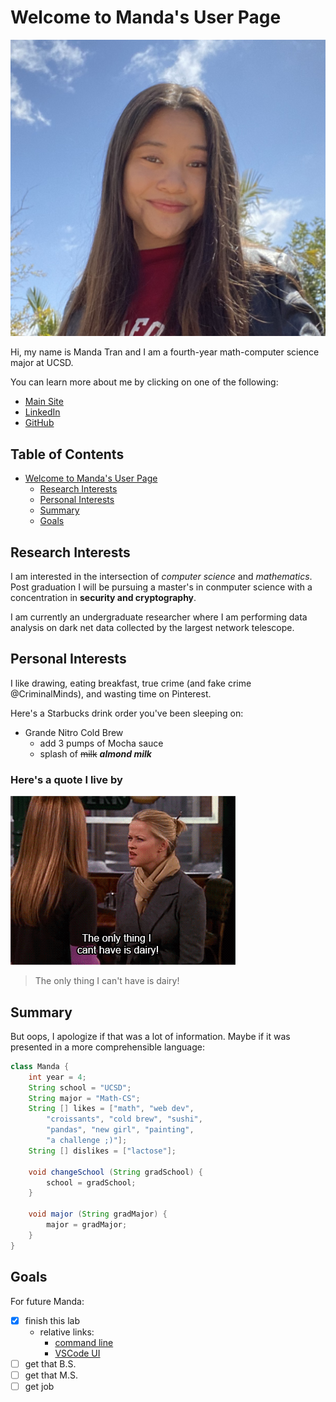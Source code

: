 # Welcome to Manda's User Page

![profile-pic](img/profilePic.png)

Hi, my name is Manda Tran and I am a fourth-year math-computer science major at UCSD.

You can learn more about me by clicking on one of the following:
* [Main Site](https://mandatran.github.io/)
* [LinkedIn](https://www.linkedin.com/in/manda-tran/)
* [GitHub](https://github.com/mandatran)

## Table of Contents
- [Welcome to Manda's User Page](#welcome-to-mandas-user-page)
  - [Research Interests](#research-interests)
  - [Personal Interests](#personal-interests)
  - [Summary](#summary)
  - [Goals](#goals)

## Research Interests
I am interested in the intersection of *computer science* and *mathematics*. Post graduation I will be pursuing a master's in conmputer science with a concentration in **security and cryptography**.

I am currently an undergraduate researcher where I am performing data analysis on dark net data collected by the largest network telescope.

## Personal Interests
I like drawing, eating breakfast, true crime (and fake crime @CriminalMinds), and wasting time on Pinterest.

Here's a Starbucks drink order you've been sleeping on:
* Grande Nitro Cold Brew
  * add 3 pumps of Mocha sauce
  * splash of ~~milk~~ ***almond milk***

### Here's a quote I live by
![The only thing I can't have is dairy!](img/quote.gif)
> The only thing I can't have is dairy!

## Summary
But oops, I apologize if that was a lot of information. Maybe if it was presented in a more comprehensible language:
```java
class Manda {
    int year = 4;
    String school = "UCSD";
    String major = "Math-CS";
    String [] likes = ["math", "web dev", 
        "croissants", "cold brew", "sushi",
        "pandas", "new girl", "painting",
        "a challenge ;)"];
    String [] dislikes = ["lactose"];

    void changeSchool (String gradSchool) {
        school = gradSchool;
    }
    
    void major (String gradMajor) {
        major = gradMajor;
    }
}
```

## Goals
For future Manda:
- [x] finish this lab
  - relative links:
    - [command line](screenshots/gitCommandLine.png)
    - [VSCode UI](screenshots/vsCodeUI.png)
- [ ] get that B.S.
- [ ] get that M.S.
- [ ] get job